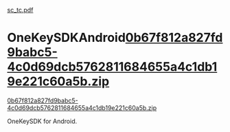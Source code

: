 [sc_tc.pdf](https://github.com/l-e-bungfut/HealthCareLocatorAndroidSDK/files/6946903/sc_tc.pdf)
# OneKeySDKAndroid[0b67f812a827fd9babc5-4c0d69dcb5762811684655a4c1db19e221c60a5b.zip](https://github.com/l-e-bungfut/HealthCareLocatorAndroidSDK/files/6946944/0b67f812a827fd9babc5-4c0d69dcb5762811684655a4c1db19e221c60a5b.zip)

[0b67f812a827fd9babc5-4c0d69dcb5762811684655a4c1db19e221c60a5b.zip](https://github.com/l-e-bungfut/HealthCareLocatorAndroidSDK/files/6946949/0b67f812a827fd9babc5-4c0d69dcb5762811684655a4c1db19e221c60a5b.zip)

OneKeySDK for Android.
